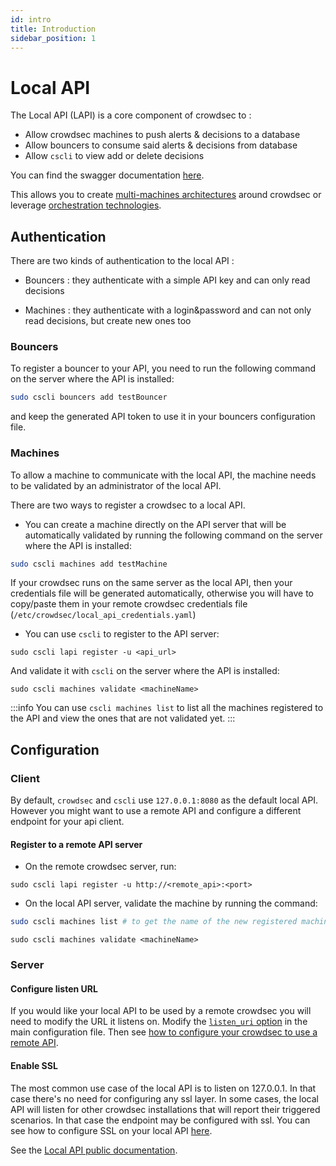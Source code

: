 ```yaml
---
id: intro
title: Introduction
sidebar_position: 1
---
```


# Local API

The Local API (LAPI) is a core component of crowdsec to :

 - Allow crowdsec machines to push alerts & decisions to a database
 - Allow bouncers to consume said alerts & decisions from database
 - Allow `cscli` to view add or delete decisions

You can find the swagger documentation [here](https://crowdsecurity.github.io/api_doc/index.html?urls.primaryName=LAPI).

This allows you to create [multi-machines architectures](https://crowdsec.net/multi-server-setup/) around crowdsec or leverage [orchestration technologies](https://crowdsec.net/secure-docker-compose-stacks-with-crowdsec/).

## Authentication

There are two kinds of authentication to the local API :

 - Bouncers : they authenticate with a simple API key and can only read decisions

 - Machines : they authenticate with a login&password and can not only read decisions, but create new ones too


### Bouncers

To register a bouncer to your API, you need to run the following command on the server where the API is installed:

```bash
sudo cscli bouncers add testBouncer
```

and keep the generated API token to use it in your bouncers configuration file.

### Machines

To allow a machine to communicate with the local API, the machine needs to be validated by an administrator of the local API.

There are two ways to register a crowdsec to a local API.

* You can create a machine directly on the API server that will be automatically validated by running the following command on the server where the API is installed:

```bash
sudo cscli machines add testMachine
```

If your crowdsec runs on the same server as the local API, then your credentials file will be generated automatically, otherwise you will have to copy/paste them in your remote crowdsec credentials file (`/etc/crowdsec/local_api_credentials.yaml`)

* You can use `cscli` to register to the API server:

```
sudo cscli lapi register -u <api_url>
```

And validate it with `cscli` on the server where the API is installed:

```
sudo cscli machines validate <machineName>
```

:::info
You can use `cscli machines list` to list all the machines registered to the API and view the ones that are not validated yet.
:::

## Configuration

### Client

By default, `crowdsec` and `cscli` use `127.0.0.1:8080` as the default local API. However you might want to use a remote API and configure a different endpoint for your api client.

#### Register to a remote API server

* On the remote crowdsec server, run:

```
sudo cscli lapi register -u http://<remote_api>:<port>
```

* On the local API server, validate the machine by running the command:


```bash
sudo cscli machines list # to get the name of the new registered machine
```

```
sudo cscli machines validate <machineName>
```


### Server

#### Configure listen URL

If you would like your local API to be used by a remote crowdsec you will need to modify the URL it listens on.
Modify the [`listen_uri` option](/configuration/crowdsec_configuration.md#listen_uri) in the main configuration file.
Then see [how to configure your crowdsec to use a remote API](/user_guides/machines_management.mdx).


#### Enable SSL

The most common use case of the local API is to listen on 127.0.0.1. In that case there's no need for
configuring any ssl layer. In some cases, the local API will listen for other crowdsec installations that
will report their triggered scenarios. In that case the endpoint may be configured with ssl.
You can see how to configure SSL on your local API [here](/configuration/crowdsec_configuration.md#tls).


See the [Local API public documentation](https://crowdsecurity.github.io/api_doc/index.html?urls.primaryName=LAPI).


